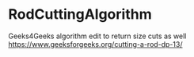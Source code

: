 # RodCuttingAlgorithm
Geeks4Geeks algorithm edit to return size cuts as well
https://www.geeksforgeeks.org/cutting-a-rod-dp-13/
